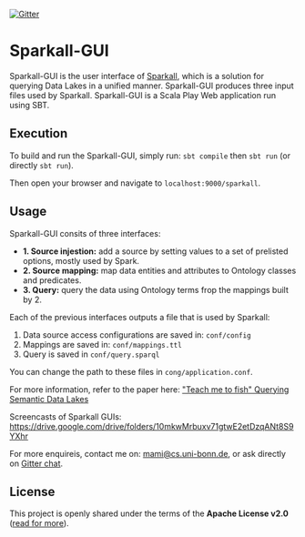 [![Gitter](https://img.shields.io/gitter/room/DAVFoundation/DAV-Contributors.svg?style=flat-square)](https://gitter.im/sparkall)

# Sparkall-GUI
Sparkall-GUI is the user interface of [Sparkall](https://github.com/mnmami/sparkall), which is a solution for querying Data Lakes in a unified manner. Sparkall-GUI produces three input files used by Sparkall. Sparkall-GUI is a Scala Play Web application run using SBT.

## Execution
To build and run the Sparkall-GUI, simply run:
`sbt compile` then
`sbt run` (or directly `sbt run`).

Then open your browser and navigate to `localhost:9000/sparkall`.

## Usage
Sparkall-GUI consits of three interfaces:
- **1. Source injestion:** add a source by setting values to a set of prelisted options, mostly used by Spark.
- **2. Source mapping:** map data entities and attributes to Ontology classes and predicates.
- **3. Query:** query the data using Ontology terms frop the mappings built by 2.

Each of the previous interfaces outputs a file that is used by Sparkall:

1. Data source access configurations are saved in: `conf/config`
2. Mappings are saved in: `conf/mappings.ttl`
3. Query is saved in `conf/query.sparql`

You can change the path to these files in `cong/application.conf`.

For more information, refer to the paper here: ["Teach me to fish" Querying Semantic Data Lakes](https://www.researchgate.net/publication/322526357_%27Teach_me_to_fish%27_Querying_Semantic_Data_Lakes)

Screencasts of Sparkall GUIs: https://drive.google.com/drive/folders/10mkwMrbuxv71gtwE2etDzqANt8S9YXhr

For more enquireis, contact me on: mami@cs.uni-bonn.de, or ask directly on [Gitter chat](https://gitter.im/sparkall).


License
-------

This project is openly shared under the terms of the __Apache License
v2.0__ ([read for more](./LICENSE)).
